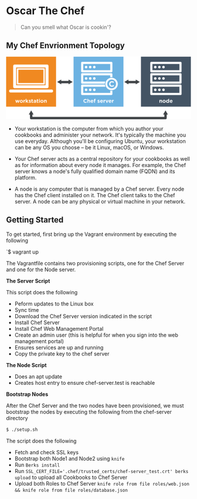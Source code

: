 # Oscar The Chef
> Can you smell what Oscar is cookin'?

##  My Chef Envrionment Topology

![alt text](topology.png "Chef Environment Topology")

* Your workstation is the computer from which you author your cookbooks and administer your network. It's typically the machine you use everyday. Although you'll be configuring Ubuntu, your workstation can be any OS you choose – be it Linux, macOS, or Windows.

* Your Chef server acts as a central repository for your cookbooks as well as for information about every node it manages. For example, the Chef server knows a node's fully qualified domain name (FQDN) and its platform.

* A node is any computer that is managed by a Chef server. Every node has the Chef client installed on it. The Chef client talks to the Chef server. A node can be any physical or virtual machine in your network.
## Getting Started
To get started, first bring up the Vagrant environment by executing the following

`$ vagrant up

The Vagrantfile contains two provisioning scripts, one for the Chef Server and one for the Node server.  


**The Server Script**

This script does the following
* Peform updates to the Linux box
* Sync time
* Download the Chef Server version indicated in the script
* Install Chef Server
* Install Chef Web Management Portal
* Create an admin user (this is helpful for when you sign into the web management portal)
* Ensures services are up and running
* Copy the private key to the chef server


**The Node Script**

* Does an apt update
* Creates host entry to ensure chef-server.test is reachable

**Bootstrap Nodes**


After the Chef Server and the two nodes have been provisioned, we must bootstrap the nodes by executing the following from the chef-server directory
```bash
$ ./setup.sh
```
The script does the following
* Fetch and check SSL keys
* Bootstrap both Node1 and Node2 using `knife`
* Run `Berks install`
* Run `SSL_CERT_FILE='.chef/trusted_certs/chef-server_test.crt' berks upload` to upload all Cookbooks to Chef Server
* Upload both Roles to Chef Server `knife role from file roles/web.json && knife role from file roles/database.json`